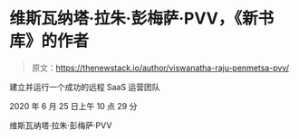 # 维斯瓦纳塔·拉朱·彭梅萨·PVV，《新书库》的作者

> 原文：<https://thenewstack.io/author/viswanatha-raju-penmetsa-pvv/>

建立并运行一个成功的远程 SaaS 运营团队

2020 年 6 月 25 日上午 10 点 29 分

维斯瓦纳塔·拉朱·彭梅萨·PVV